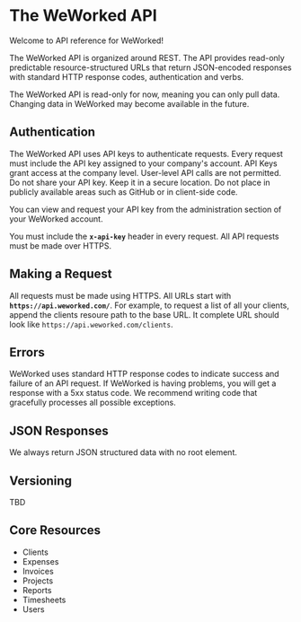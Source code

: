 # The WeWorked API
Welcome to API reference for WeWorked! 

The WeWorked API is organized around REST. The API provides read-only predictable resource-structured URLs that return JSON-encoded responses with standard HTTP response codes, authentication and verbs.

The WeWorked API is read-only for now, meaning you can only pull data. Changing data in WeWorked may become available in the future.

## Authentication
The WeWorked API uses API keys to authenticate requests. Every request must include the API key assigned to your company's account. API Keys grant access at the company level. User-level API calls are not permitted. Do not share your API key. Keep it in a secure location. Do not place in publicly available areas such as GitHub or in client-side code. 

You can view and request your API key from the administration section of your WeWorked account. 

You must include the **`x-api-key`** header in every request. All API requests must be made over HTTPS.

## Making a Request
All requests must be made using HTTPS. All URLs start with **`https://api.weworked.com/`**. For example, to request a list of all your clients, append the clients resoure path to the base URL. It complete URL should look like `https://api.weworked.com/clients`. 

## Errors 
WeWorked uses standard HTTP response codes to indicate success and failure of an API request. If WeWorked is having problems, you will get a response with a 5xx status code. We recommend writing code that gracefully processes all possible exceptions.

## JSON Responses 
We always return JSON structured data with no root element.

## Versioning
TBD

## Core Resources
* Clients
* Expenses
* Invoices
* Projects
* Reports
* Timesheets
* Users

